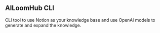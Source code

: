 ## AILoomHub CLI

CLI tool to use Notion as your knowledge base and use OpenAI models to generate and expand the knowledge.
